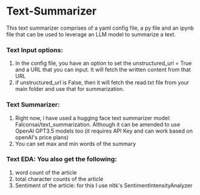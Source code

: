 # Text-Summarizer

This text summarizer comprises of a yaml config file, a py file and an ipynb file that can be used to leverage an LLM model to summarize a text.

### Text Input options:
1. In the config file, you have an option to set the unstructured_url = True and a URL that you can input. It will fetch the written content from that URL
2. if unstructured_url is False, then it will fetch the read.txt file from your main folder and use that for summarization.

### Text Summarizer:
1. Right now, i have used a hugging face text summarizer model: Falconsai/text_summarization. Although it can be amended to use OpenAI GPT3.5 models too (it requires API Key and can work based on openAI's price plans)
2. You can set max and min words of the summary

### Text EDA: You also get the following:
1. word count of the article
2. total character counts of the article
3. Sentiment of the article: for this I use nltk's SentimentIntensityAnalyzer

